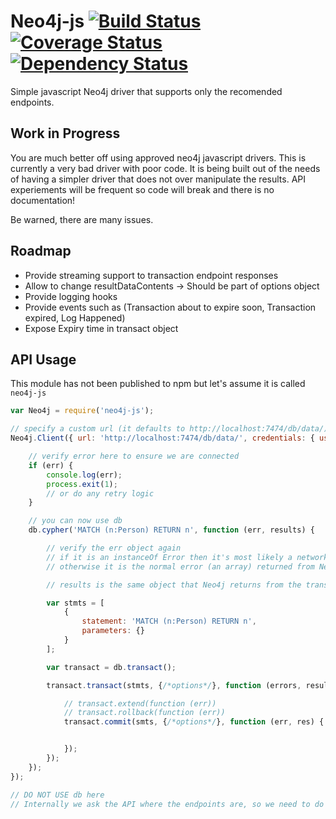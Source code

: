 # Neo4j-js [![Build Status](https://travis-ci.org/ldesplat/neo4j-js.svg?branch=master)](https://travis-ci.org/ldesplat/neo4j-js) [![Coverage Status](https://coveralls.io/repos/ldesplat/neo4j-js/badge.svg?branch=master)](https://coveralls.io/r/ldesplat/neo4j-js?branch=master) [![Dependency Status](https://david-dm.org/ldesplat/neo4j-js.svg?style=flat)](https://david-dm.org/ldesplat/neo4j-js)
Simple javascript Neo4j driver that supports only the recomended endpoints.

## Work in Progress

You are much better off using approved neo4j javascript drivers. This is currently a very bad driver with poor code. It is being built out of the needs of having a simpler driver that does not over manipulate the results. API experiements will be frequent so code will break and there is no documentation!

Be warned, there are many issues.

## Roadmap

- Provide streaming support to transaction endpoint responses
- Allow to change resultDataContents -> Should be part of options object
- Provide logging hooks
- Provide events such as (Transaction about to expire soon, Transaction expired, Log Happened)
- Expose Expiry time in transact object

## API Usage

This module has not been published to npm but let's assume it is called `neo4j-js`

```javascript
var Neo4j = require('neo4j-js');

// specify a custom url (it defaults to http://localhost:7474/db/data/)
Neo4j.Client({ url: 'http://localhost:7474/db/data/', credentials: { username: 'neo4j', password: 'neo4j' } }, function (error, db) {

    // verify error here to ensure we are connected
    if (err) {
        console.log(err);
        process.exit(1);
        // or do any retry logic
    }

    // you can now use db
    db.cypher('MATCH (n:Person) RETURN n', function (err, results) {

        // verify the err object again
        // if it is an instanceOf Error then it's most likely a network error
        // otherwise it is the normal error (an array) returned from Neo4j's transaction endpoint

        // results is the same object that Neo4j returns from the transaction/commit endpoint

        var stmts = [
            {
                statement: 'MATCH (n:Person) RETURN n',
                parameters: {}
            }
        ];

        var transact = db.transact();

        transact.transact(stmts, {/*options*/}, function (errors, results) {

            // transact.extend(function (err))
            // transact.rollback(function (err))
            transact.commit(smts, {/*options*/}, function (err, res) {


            });
        });
    });
});

// DO NOT USE db here
// Internally we ask the API where the endpoints are, so we need to do an async call
```
